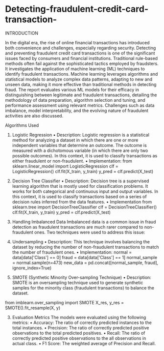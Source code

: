 # Detecting-fraudulent-credit-card-transaction-
INTRODUCTION

In the digital era, the rise of online financial transactions has introduced both convenience and challenges, especially regarding security. Detecting and preventing fraudulent credit card transactions is one of the significant issues faced by consumers and financial institutions. Traditional rule-based methods often fail against the sophisticated tactics employed by fraudsters.
It investigates the application of machine learning (ML) techniques to identify fraudulent transactions. Machine learning leverages algorithms and statistical models to analyze complex data patterns, adapting to new and unseen data, making it more effective than traditional methods in detecting fraud. The report evaluates various ML models for their efficacy in distinguishing between legitimate and fraudulent transactions, detailing the methodology of data preparation, algorithm selection and tuning, and performance assessment using relevant metrics. Challenges such as data imbalance, model interpretability, and the evolving nature of fraudulent activities are also discussed.

Algorithms Used
1.	Logistic Regression
•	Description: Logistic regression is a statistical method for analyzing a dataset in which there are one or more independent variables that determine an outcome. The outcome is measured with a dichotomous variable (in which there are only two possible outcomes). In this context, it is used to classify transactions as either fraudulent or non-fraudulent.
•	Implementation:
from sklearn.linear_model import LogisticRegression
clf = LogisticRegression()
clf.fit(X_train, y_train)
y_pred = clf.predict(X_test)


2.	Decision Tree Classifier
•	Description: Decision tree is a supervised learning algorithm that is mostly used for classification problems. It works for both categorical and continuous input and output variables. In this context, it is used to classify transactions based on a series of decision rules inferred from the data features.
•	Implementation
from sklearn.tree import DecisionTreeClassifier
clf = DecisionTreeClassifier()
clf.fit(X_train, y_train)
y_pred = clf.predict(X_test)

3.	Handling Imbalanced Data
Imbalanced data is a common issue in fraud detection as fraudulent transactions are much rarer compared to non-fraudulent ones. Two techniques were used to address this issue:
1.	Undersampling
•	Description: This technique involves balancing the dataset by reducing the number of non-fraudulent transactions to match the number of fraudulent ones.
•	Implementation:
normal = data[data['Class'] == 0]
fraud = data[data['Class'] == 1]
normal_sample = normal.sample(n=473)
new_data = pd.concat([normal_sample, fraud], ignore_index=True)

2.	SMOTE (Synthetic Minority Over-sampling Technique)
•	Description: SMOTE is an oversampling technique used to generate synthetic samples for the minority class (fraudulent transactions) to balance the dataset.

from imblearn.over_sampling import SMOTE
X_res, y_res = SMOTE().fit_resample(X, y)

3.	Evaluation Metrics
The models were evaluated using the following metrics:
•	Accuracy: The ratio of correctly predicted instances to the total instances.
•	Precision: The ratio of correctly predicted positive observations to the total predicted positives.
•	Recall: The ratio of correctly predicted positive observations to the all observations in actual class.
•	F1 Score: The weighted average of Precision and Recall.


